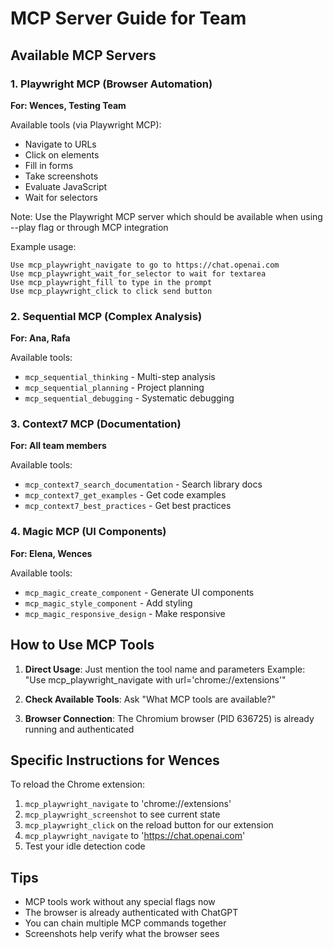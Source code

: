 # MCP Server Guide for Team

## Available MCP Servers

### 1. Playwright MCP (Browser Automation)
**For: Wences, Testing Team**

Available tools (via Playwright MCP):
- Navigate to URLs
- Click on elements  
- Fill in forms
- Take screenshots
- Evaluate JavaScript
- Wait for selectors

Note: Use the Playwright MCP server which should be available when using --play flag or through MCP integration

Example usage:
```
Use mcp_playwright_navigate to go to https://chat.openai.com
Use mcp_playwright_wait_for_selector to wait for textarea
Use mcp_playwright_fill to type in the prompt
Use mcp_playwright_click to click send button
```

### 2. Sequential MCP (Complex Analysis)
**For: Ana, Rafa**

Available tools:
- `mcp_sequential_thinking` - Multi-step analysis
- `mcp_sequential_planning` - Project planning
- `mcp_sequential_debugging` - Systematic debugging

### 3. Context7 MCP (Documentation)
**For: All team members**

Available tools:
- `mcp_context7_search_documentation` - Search library docs
- `mcp_context7_get_examples` - Get code examples
- `mcp_context7_best_practices` - Get best practices

### 4. Magic MCP (UI Components)
**For: Elena, Wences**

Available tools:
- `mcp_magic_create_component` - Generate UI components
- `mcp_magic_style_component` - Add styling
- `mcp_magic_responsive_design` - Make responsive

## How to Use MCP Tools

1. **Direct Usage**: Just mention the tool name and parameters
   Example: "Use mcp_playwright_navigate with url='chrome://extensions'"

2. **Check Available Tools**: Ask "What MCP tools are available?"

3. **Browser Connection**: The Chromium browser (PID 636725) is already running and authenticated

## Specific Instructions for Wences

To reload the Chrome extension:
1. `mcp_playwright_navigate` to 'chrome://extensions'
2. `mcp_playwright_screenshot` to see current state
3. `mcp_playwright_click` on the reload button for our extension
4. `mcp_playwright_navigate` to 'https://chat.openai.com'
5. Test your idle detection code

## Tips
- MCP tools work without any special flags now
- The browser is already authenticated with ChatGPT
- You can chain multiple MCP commands together
- Screenshots help verify what the browser sees